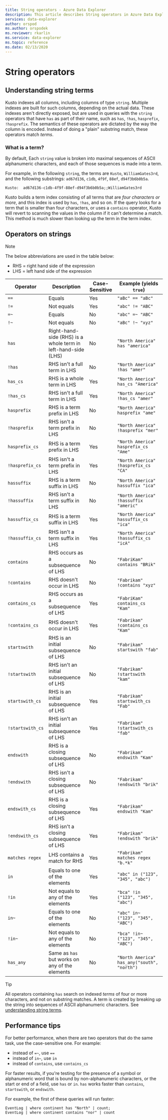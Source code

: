 ```yaml
---
title: String operators - Azure Data Explorer
description: This article describes String operators in Azure Data Explorer.
services: data-explorer
author: orspod
ms.author: orspodek
ms.reviewer: rkarlin
ms.service: data-explorer
ms.topic: reference
ms.date: 02/13/2020
---
```

# String operators

## Understanding string terms

Kusto indexes all columns, including columns of type `string`. Multiple indexes are built for such columns, depending on the actual data. These indexes aren't directly exposed, but are used in queries with the `string` operators that have `has` as part of their name, such as `has`, `!has`, `hasprefix`, `!hasprefix`. The semantics of these operators are dictated by the way the column is encoded. Instead of doing a "plain" substring match, these operators match *terms*.

### What is a term? 

By default, Each `string` value is broken into maximal sequences of ASCII alphanumeric characters, and each of those sequences is made into a term.

For example, in the following `string`, the terms are `Kusto`, `WilliamGates3rd`, and the following substrings: `ad67d136`, `c1db`, `4f9f`, `88ef`, `d94f3b6b0b5a`.

```
Kusto:  ad67d136-c1db-4f9f-88ef-d94f3b6b0b5a;;WilliamGates3rd
```

Kusto builds a term index consisting of all terms that are *four characters or more*, and this index is used by `has`, `!has`, and so on. If the query looks for a term that is smaller than four characters, or uses a `contains` operator, Kusto will revert to scanning the values in the column if it can't determine a match. This method is much slower than looking up the term in the term index.

## Operators on strings

> [!NOTE]
> The below abbreviations are used in the table below:
> * RHS = right hand side of the expression
> * LHS = left hand side of the expression

Operator        |Description                                                       |Case-Sensitive|Example (yields `true`)
----------------|------------------------------------------------------------------|--------------|-----------------------
`==`            |Equals                                                            |Yes           |`"aBc" == "aBc"`
`!=`            |Not equals                                                        |Yes           |`"abc" != "ABC"`
`=~`            |Equals                                                            |No            |`"abc" =~ "ABC"`
`!~`            |Not equals                                                        |No            |`"aBc" !~ "xyz"`
`has`           |Right-hand-side (RHS) is a whole term in left-hand-side (LHS)     |No            |`"North America" has "america"`
`!has`          |RHS isn't a full term in LHS                                     |No            |`"North America" !has "amer"` 
`has_cs`        |RHS is a whole term in LHS                                        |Yes           |`"North America" has_cs "America"`
`!has_cs`       |RHS isn't a full term in LHS                                     |Yes           |`"North America" !has_cs "amer"` 
`hasprefix`     |RHS is a term prefix in LHS                                       |No            |`"North America" hasprefix "ame"`
`!hasprefix`    |RHS isn't a term prefix in LHS                                   |No            |`"North America" !hasprefix "mer"` 
`hasprefix_cs`  |RHS is a term prefix in LHS                                       |Yes           |`"North America" hasprefix_cs "Ame"`
`!hasprefix_cs` |RHS isn't a term prefix in LHS                                   |Yes           |`"North America" !hasprefix_cs "CA"` 
`hassuffix`     |RHS is a term suffix in LHS                                       |No            |`"North America" hassuffix "ica"`
`!hassuffix`    |RHS isn't a term suffix in LHS                                   |No            |`"North America" !hassuffix "americ"`
`hassuffix_cs`  |RHS is a term suffix in LHS                                       |Yes           |`"North America" hassuffix_cs "ica"`
`!hassuffix_cs` |RHS isn't a term suffix in LHS                                   |Yes           |`"North America" !hassuffix_cs "icA"`
`contains`      |RHS occurs as a subsequence of LHS                                |No            |`"FabriKam" contains "BRik"`
`!contains`     |RHS doesn't occur in LHS                                         |No            |`"Fabrikam" !contains "xyz"`
`contains_cs`   |RHS occurs as a subsequence of LHS                                |Yes           |`"FabriKam" contains_cs "Kam"`
`!contains_cs`  |RHS doesn't occur in LHS                                         |Yes           |`"Fabrikam" !contains_cs "Kam"`
`startswith`    |RHS is an initial subsequence of LHS                              |No            |`"Fabrikam" startswith "fab"`
`!startswith`   |RHS isn't an initial subsequence of LHS                          |No            |`"Fabrikam" !startswith "kam"`
`startswith_cs` |RHS is an initial subsequence of LHS                              |Yes           |`"Fabrikam" startswith_cs "Fab"`
`!startswith_cs`|RHS isn't an initial subsequence of LHS                          |Yes           |`"Fabrikam" !startswith_cs "fab"`
`endswith`      |RHS is a closing subsequence of LHS                               |No            |`"Fabrikam" endswith "Kam"`
`!endswith`     |RHS isn't a closing subsequence of LHS                           |No            |`"Fabrikam" !endswith "brik"`
`endswith_cs`   |RHS is a closing subsequence of LHS                               |Yes           |`"Fabrikam" endswith "Kam"`
`!endswith_cs`  |RHS isn't a closing subsequence of LHS                           |Yes           |`"Fabrikam" !endswith "brik"`
`matches regex` |LHS contains a match for RHS                                      |Yes           |`"Fabrikam" matches regex "b.*k"`
`in`            |Equals to one of the elements                                     |Yes           |`"abc" in ("123", "345", "abc")`
`!in`           |Not equals to any of the elements                                 |Yes           |`"bca" !in ("123", "345", "abc")`
`in~`           |Equals to one of the elements                                     |No            |`"abc" in~ ("123", "345", "ABC")`
`!in~`          |Not equals to any of the elements                                 |No            |`"bca" !in~ ("123", "345", "ABC")`
`has_any`       |Same as `has` but works on any of the elements                    |No            |`"North America" has_any("south", "north")`

> [!TIP]
> All operators containing `has` search on indexed *terms* of four or more characters, and not on substring matches. A term is created by breaking up the string into sequences of ASCII alphanumeric characters. See [understanding string terms](#understanding-string-terms).

## Performance tips

For better performance, when there are two operators that do the same task, use the case-sensitive one.
For example:

* instead of `=~`, use `==`
* instead of `in~`, use `in`
* instead of `contains`, use `contains_cs`

For faster results, if you're testing for the presence of a symbol or alphanumeric word that is bound by non-alphanumeric characters, or the start or end of a field, use `has` or `in`. 
`has` works faster than `contains`, `startswith`, or `endswith`.

For example, the first of these queries will run faster:

```kusto
EventLog | where continent has "North" | count;
EventLog | where continent contains "nor" | count
```

